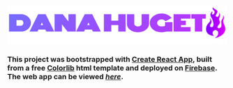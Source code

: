 ![](danahuget-logo.png?raw=true "Dana Huget Logo")

### This project was bootstrapped with [Create React App](https://github.com/facebook/create-react-app), built from a free [Colorlib](https://colorlib.com) html template and deployed on [Firebase](https://firebase.google.com/). The web app can be viewed *[here](https://danahuget-portfolio.firebaseapp.com)*.
